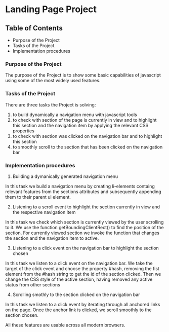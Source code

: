 # Landing Page Project

## Table of Contents

* Purpose of the Project
* Tasks of the Project
* Implementation procedures

### Purpose of the Project 

The purpose of the Project is to show some basic capabilities of javascript using some of the most widely used features.

### Tasks of the Project

There are three tasks the Project is solving:

1) to build dynamically a navigation menu with javascript tools
2) to check with section of the page is currently in view and to highlight this section and the navigation item
by applying the relevant CSS properties
3) to check with section was clicked on the navigation bar and to highlight this section
4) to smoothly scroll to the section that has been clicked on the navigation bar

### Implementation procedures

1) Building a dymanically generated navigation menu

In this task we build a navigation menu by creating li-elements containg relevant features from the sections attributes and 
subsequently appending them to their parent ul element.

2) Listening to a scroll event to highlight the section currently in view and the respective navigation item

In this task we check which section is currently viewed by the user scrolling to it. We use the function 
getBoundingClientRect() to find the position of the section. For currently viewed section we invoke the function that changes 
the section and the navigation item to active.

3) Listening to a click event on the navigation bar to highlight the section chosen

In this task we listen to a click event on the navigation bar. We take the target of the click event and choose the property #hash, removing the fist element from the #hash string to get the id of the section clicked.
Then we change the CSS style of the active section, having removed any active status from other sections

4) Scrolling smothly to the section clicked on the navigation bar

In this task we listen to a click event by iterating through all anchored links on the page.
Once the anchor link is clicked, we scroll smoothly to the section chosen.

All these features are usable across all modern browsers.